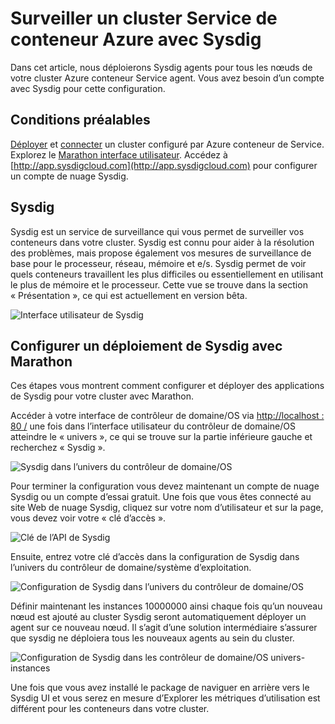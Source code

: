 <properties
   pageTitle="Surveiller un cluster Service de conteneur Azure avec Sysdig | Microsoft Azure"
   description="Surveiller un cluster Service de conteneur Azure avec Sysdig."
   services="container-service"
   documentationCenter=""
   authors="rbitia"
   manager="timlt"
   editor=""
   tags="acs, azure-container-service"
   keywords="Conteneurs, DC/OS, Azure"/>

<tags
   ms.service="container-service"
   ms.devlang="na"
   ms.topic="get-started-article"
   ms.tgt_pltfrm="na"
   ms.workload="na"
   ms.date="08/08/2016"
   ms.author="t-ribhat"/>

# <a name="monitor-an-azure-container-service-cluster-with-sysdig"></a>Surveiller un cluster Service de conteneur Azure avec Sysdig

Dans cet article, nous déploierons Sysdig agents pour tous les nœuds de votre cluster Azure conteneur Service agent. Vous avez besoin d’un compte avec Sysdig pour cette configuration. 

## <a name="prerequisites"></a>Conditions préalables 

[Déployer](container-service-deployment.md) et [connecter](container-service-connect.md) un cluster configuré par Azure conteneur de Service. Explorez le [Marathon interface utilisateur](container-service-mesos-marathon-ui.md). Accédez à [http://app.sysdigcloud.com](http://app.sysdigcloud.com) pour configurer un compte de nuage Sysdig. 

## <a name="sysdig"></a>Sysdig

Sysdig est un service de surveillance qui vous permet de surveiller vos conteneurs dans votre cluster. Sysdig est connu pour aider à la résolution des problèmes, mais propose également vos mesures de surveillance de base pour le processeur, réseau, mémoire et e/s. Sysdig permet de voir quels conteneurs travaillent les plus difficiles ou essentiellement en utilisant le plus de mémoire et le processeur. Cette vue se trouve dans la section « Présentation », ce qui est actuellement en version bêta. 

![Interface utilisateur de Sysdig](./media/container-service-monitoring-sysdig/sysdig6.png) 

## <a name="configure-a-sysdig-deployment-with-marathon"></a>Configurer un déploiement de Sysdig avec Marathon

Ces étapes vous montrent comment configurer et déployer des applications de Sysdig pour votre cluster avec Marathon. 

Accéder à votre interface de contrôleur de domaine/OS via [http://localhost : 80 /](http://localhost:80/) une fois dans l’interface utilisateur du contrôleur de domaine/OS atteindre le « univers », ce qui se trouve sur la partie inférieure gauche et recherchez « Sysdig ».

![Sysdig dans l’univers du contrôleur de domaine/OS](./media/container-service-monitoring-sysdig/sysdig1.png)

Pour terminer la configuration vous devez maintenant un compte de nuage Sysdig ou un compte d’essai gratuit. Une fois que vous êtes connecté au site Web de nuage Sysdig, cliquez sur votre nom d’utilisateur et sur la page, vous devez voir votre « clé d’accès ». 

![Clé de l’API de Sysdig](./media/container-service-monitoring-sysdig/sysdig2.png) 

Ensuite, entrez votre clé d’accès dans la configuration de Sysdig dans l’univers du contrôleur de domaine/système d’exploitation. 

![Configuration de Sysdig dans l’univers du contrôleur de domaine/OS](./media/container-service-monitoring-sysdig/sysdig3.png)

Définir maintenant les instances 10000000 ainsi chaque fois qu’un nouveau nœud est ajouté au cluster Sysdig seront automatiquement déployer un agent sur ce nouveau nœud. Il s’agit d’une solution intermédiaire s’assurer que sysdig ne déploiera tous les nouveaux agents au sein du cluster. 

![Configuration de Sysdig dans les contrôleur de domaine/OS univers-instances](./media/container-service-monitoring-sysdig/sysdig4.png)

Une fois que vous avez installé le package de naviguer en arrière vers le Sysdig UI et vous serez en mesure d’Explorer les métriques d’utilisation est différent pour les conteneurs dans votre cluster. 